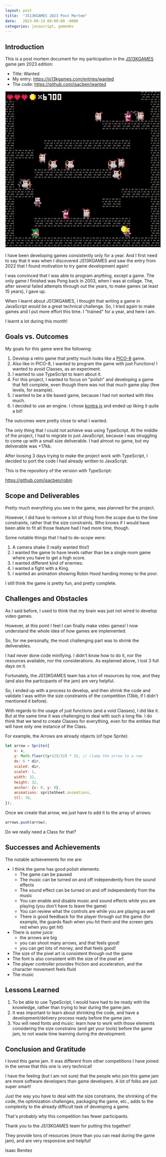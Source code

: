 ```yaml
---
layout: post
title:  "JS13KGAMES 2023 Post Mortem"
date:   2023-09-14 00:00:00 -0000
categories: javascript, gamedev
---
```


## Introduction

This is a post mortem document for my participation in the [JS13KGAMES](https://js13kgames.com/) game jam 2023 edition:

* Title: Wanted
* My entry: https://js13kgames.com/entries/wanted
* The code: https://github.com/isacben/wanted

![](assets/img/2023-09-14-01.gif)

I have been developing games consistently only for a year. And I first need to say that it was when I discovered JS13KGAMES and saw the entry from 2022 that I found motivation to try game development again!

I was convinced that I was able to program anything, except a game. The only game I finished was Pong back in 2003, when I was at collage. The, after several failed attempts through out the years, to make games (at least 15 years), I gave up.

When I learnt about JS13KGAMES, I thought that writing a game in JavaScript would be a great technical challenge. So, I tried again to make games and I put more effort this time. I "trained" for a year, and here I am.

I learnt a lot during this month!

## Goals vs. Outcomes

My goals for this game were the following:

1. Develop a retro game that pretty much looks like a [PICO-8](https://en.wikipedia.org/wiki/PICO-8) game.
2. Also like in PICO-8, I wanted to program the game with just Functions! I wanted to avoid Classes, as an experiment.
3. I wanted to use TypeScript to learn about it.
4. For this project, I wanted to focus on "polish" and developing a game that felt complete, even though there was not that much game play (few levels, for example).
5. I wanted to be a tile based game, because I had not worked with tiles much.
6. I decided to use an engine. I chose [kontra.js](https://straker.github.io/kontra/) and ended up liking it quite a bit!

The outcomes were pretty close to what I wanted. 

The only thing that I could not achieve was using TypeScript. At the middle of the project, I had to migrate to just JavaScript, because I was struggling to come up with a small size deliverable. I had almost no game, but my deliverable was +17kb.

After loosing 3 days trying to make the project work with TypeScript, I decided to port the code I had already written to JavaScript.

This is the repository of the version with TypeScript: 

https://github.com/isacben/robin

## Scope and Deliverables

Pretty much everything you see in the game, was planned for the project.

However, I did have to remove a lot of thing from the scope due to the time constraints, rather that the size constraints. Who knows if I would have been able to fit all those feature had I had more time, though.

Some notable things that I had to de-scope were:

1. A camera shake (I really wanted this!)
2. I wanted the game to have levels rather than be a single room game where you have to get a high score.
3. I wanted different kind of enemies.
4. I wanted a fight with a King.
5. I wanted an animation showing Robin Hood handing money to the poor.

I still think the game is pretty fun, and pretty complete.

## Challenges and Obstacles

As I said before, I used to think that my brain was just not wired to develop video games.

However, at this point I feel I can finally make video games! I now understand the whole idea of how games are implemented.

So, for me personally, the most challenging part was to shrink the deliverables. 

I had never done code minifying. I didn't know how to do it, nor the resources available, nor the considerations. As explained above, I lost 3 full days on it.

Fortunately, the JS13KGAMES team has a ton of resources by now, and they (and also the participants of the jam) are very helpful.

So, I ended up with a process to develop, and then shrink the code and validate I was within the size constraints of the competition (13kb, if I didn't mentioned it before).

With regards to the usage of just functions (and a void Classes), I did like it. But at the same time it was challenging to deal with such a long file. I do think that we tend to create Classes for everything, even for the entities that will have only one instance of the Class.

For example, the Arrows are already objects (of type Sprite):

```javascript
let arrow = Sprite({
    x: x,
    y: Math.floor((y+12)/32) * 32, // clamp the arrow to a row
    dx: 6 * dir,
    scaleX: dir,
    scaleY: 1,
    width: 32,
    height: 32,
    anchor: {x: 0, y: 0},
    animations: spriteSheet.animations,
    ttl: 70,
});
```

Once we create that arrow, we just have to add it to the array of arrows:

```javascript
arrows.push(arrow);
```

Do we really need a Class for that?

## Successes and Achievements

The notable achievements for me are:

* I think the game has good polish elements:
    * The game can be paused
    * The music can be turned on and off independently from the sound effects
    * The sound effect can be turned on and off independently from the music
    * You can enable and disable music and sound effects while you are playing (you don't have to leave the game)
    * You can review what the controls are while you are playing as well
    * There is good feedback for the player through out the game (for example, the guards flash when you hit them and the screen gets red when you get hit)
* There is some juice:
    * the arrows are big
    * you can shoot many arrows, and that feels good!
    * you can get lots of money, and that feels good!
* The size of the pixel art is consistent through out the game
* The font is also consistent with the size of the pixel art
* The player controller provides friction and acceleration, and the character movement feels fluid
* The music

## Lessons Learned

1. To be able to use TypeScript, I would have had to be ready with the knowledge, rather than trying to lear during the game jam.
2. It was important to learn about shrinking the code, and have a development/delivery process ready before the game jam.
3. You will need fonts and music: learn how to work with those elements considering the size constrains (and get your tools) before the game jam, to not waste time learning during the development.

## Conclusion and Gratitude

I loved this game jam. It was different from other competitions I have joined in the sense that this one is very technical!

I have the feeling (but I am not sure) that the people who join this game jam are more software developers than game developers. A lot of folks are just super smart!

Just the way you have to deal with the size constrains, the shrinking of the code, the optimization challenges, packaging the game, etc., adds to the complexity to the already difficult task of developing a game.

That's probably why this competition has fewer participants.

Thank you to the JS13KGAMES team for putting this together!

They provide tons of resources (more than you can read during the game jam), and are very responsive and helpful!

Isaac Benitez